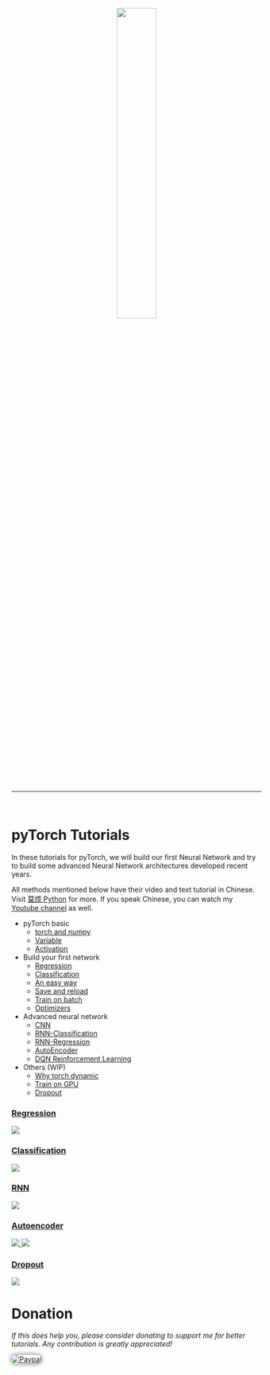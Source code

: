 <p align="center">
    <a href="http://pytorch.org/" target="_blank">
    <img width="40%" src="https://github.com/MorvanZhou/tutorials/blob/master/pytorchTUT/logo.png" style="max-width:100%;">
    </a>
</p>

---

<br>

# pyTorch Tutorials

In these tutorials for pyTorch, we will build our first Neural Network and try to build some advanced Neural Network architectures developed recent years.

All methods mentioned below have their video and text tutorial in Chinese. Visit [莫烦 Python](https://morvanzhou.github.io/tutorials/) for more.
If you speak Chinese, you can watch my [Youtube channel](https://www.youtube.com/channel/UCdyjiB5H8Pu7aDTNVXTTpcg) as well.


* pyTorch basic
  * [torch and numpy](https://github.com/MorvanZhou/tutorials/blob/master/pytorchTUT/201_torch_numpy.py)
  * [Variable](https://github.com/MorvanZhou/tutorials/blob/master/pytorchTUT/202_variable.py)
  * [Activation](https://github.com/MorvanZhou/tutorials/blob/master/pytorchTUT/203_activation.py)
* Build your first network
  * [Regression](https://github.com/MorvanZhou/tutorials/blob/master/pytorchTUT/301_regression.py)
  * [Classification](https://github.com/MorvanZhou/tutorials/blob/master/pytorchTUT/302_classification.py)
  * [An easy way](https://github.com/MorvanZhou/tutorials/blob/master/pytorchTUT/303_build_nn_quickly.py)
  * [Save and reload](https://github.com/MorvanZhou/tutorials/blob/master/pytorchTUT/304_save_reload.py)
  * [Train on batch](https://github.com/MorvanZhou/tutorials/blob/master/pytorchTUT/305_batch_train.py)
  * [Optimizers](https://github.com/MorvanZhou/tutorials/blob/master/pytorchTUT/306_optimizer.py)
* Advanced neural network
  * [CNN](https://github.com/MorvanZhou/tutorials/blob/master/pytorchTUT/401_CNN.py)
  * [RNN-Classification](https://github.com/MorvanZhou/tutorials/blob/master/pytorchTUT/402_RNN_classifier.py)
  * [RNN-Regression](https://github.com/MorvanZhou/tutorials/blob/master/pytorchTUT/403_RNN_regressor.py)
  * [AutoEncoder](https://github.com/MorvanZhou/tutorials/blob/master/pytorchTUT/404_autoencoder.py)
  * [DQN Reinforcement Learning](https://github.com/MorvanZhou/tutorials/blob/master/pytorchTUT/405_DQN_Reinforcement_learning.py)
* Others (WIP)
  * [Why torch dynamic](https://github.com/MorvanZhou/tutorials/blob/master/pytorchTUT/501_why_torch_dynamic_graph.py)
  * [Train on GPU](https://github.com/MorvanZhou/tutorials/blob/master/pytorchTUT/502_GPU.py)
  * [Dropout](https://github.com/MorvanZhou/tutorials/blob/master/pytorchTUT/503_dropout.py)

### [Regression](https://github.com/MorvanZhou/tutorials/blob/master/pytorchTUT/301_regression.py)

<a href="https://github.com/MorvanZhou/tutorials/blob/master/pytorchTUT/301_regression.py">
    <img class="course-image" src="https://morvanzhou.github.io/static/results/torch/1-1-2.gif">
</a>

### [Classification](https://github.com/MorvanZhou/tutorials/blob/master/pytorchTUT/302_classification.py)

<a href="https://github.com/MorvanZhou/tutorials/blob/master/pytorchTUT/302_classification.py">
    <img class="course-image" src="https://morvanzhou.github.io/static/results/torch/1-1-3.gif">
</a>

### [RNN](https://github.com/MorvanZhou/tutorials/blob/master/pytorchTUT/403_RNN_regressor.py)

<a href="https://github.com/MorvanZhou/tutorials/blob/master/pytorchTUT/403_RNN_regressor.py">
    <img class="course-image" src="https://morvanzhou.github.io/static/results/torch/4-3-1.gif" >
</a>

### [Autoencoder](https://github.com/MorvanZhou/tutorials/blob/master/pytorchTUT/404_autoencoder.py)

<a href="https://github.com/MorvanZhou/tutorials/blob/master/pytorchTUT/403_RNN_regressor.py">
    <img class="course-image" src="https://morvanzhou.github.io/static/results/torch/4-4-1.gif" >
</a>

<a href="https://github.com/MorvanZhou/tutorials/blob/master/pytorchTUT/403_RNN_regressor.py">
    <img class="course-image" src="https://morvanzhou.github.io/static/results/torch/4-4-2.gif" >
</a>

### [Dropout](https://github.com/MorvanZhou/tutorials/blob/master/pytorchTUT/503_dropout.py)
<a href="https://github.com/MorvanZhou/tutorials/blob/master/pytorchTUT/503_dropout.py">
    <img class="course-image" src="https://morvanzhou.github.io/static/results/torch/5-3-1.gif" >
</a>


# Donation

*If this does help you, please consider donating to support me for better tutorials. Any contribution is greatly appreciated!*

<div >
  <a href="https://www.paypal.com/cgi-bin/webscr?cmd=_donations&amp;business=morvanzhou%40gmail%2ecom&amp;lc=C2&amp;item_name=MorvanPython&amp;currency_code=AUD&amp;bn=PP%2dDonationsBF%3abtn_donateCC_LG%2egif%3aNonHosted">
    <img style="border-radius: 20px;  box-shadow: 0px 0px 10px 1px  #888888;"
         src="https://www.paypalobjects.com/webstatic/en_US/i/btn/png/silver-pill-paypal-44px.png"
         alt="Paypal"
         height="auto" ></a>
</div>

